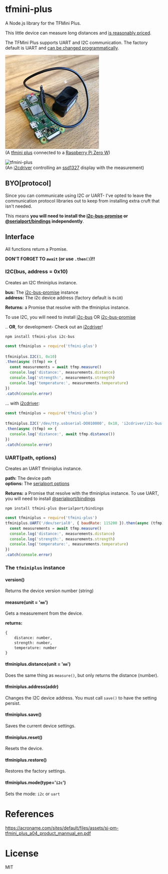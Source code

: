 # tfmini-plus
A Node.js library for the TFMini Plus.

This little device can measure long distances and [is reasonably priced](https://amzn.to/2MfTvY8).

The TFMini Plus supports UART and I2C communication. The factory default is UART
and [can be changed programmatically](examples/switch_to_i2c.js).


![tfmini-plis](TFMiniPlus.jpg)<br>
(A [tfmini plus](https://amzn.to/2MfTvY8) connected to a [Raspberry Pi Zero W](https://amzn.to/2pF8WBl))<br>


![tfmini-plus](i2cdriver.gif)<br>
(An [i2cdriver](https://amzn.to/2onQUTr) controlling an [ssd1327](https://amzn.to/2pEUCZz) display with the measurement)

## BYO[protocol]
Since you can communicate using I2C _or_ UART- I've opted to leave the communication protocol
libraries out to keep from installing extra cruft that isn't needed.

This means **you will need to install the [i2c-bus-promise](https://www.npmjs.com/package/i2c-bus-promise) or
[@serialport/bindings](https://www.npmjs.com/package/@serialport/bindings) independently**.

## Interface

All functions return a Promise.

**DON'T FORGET TO `await` (or use `.then()`)!!**

### I2C(bus, address = 0x10)
Creates an I2C tfminiplus instance.

**bus:** The [i2c-bus-promise](https://www.npmjs.com/package/i2c-bus-promise) instance<br>
**address:** The i2c device address (factory default is `0x10`)

**Returns:** a Promise that resolve with the tfminiplus instance.

To use I2C, you will need to install [i2c-bus](https://www.npmjs.com/package/i2c-bus)
OR [i2c-bus-promise](https://www.npmjs.com/package/i2c-bus-promise)<br>

.. **OR**, for development- Check out an [i2cdriver](https://amzn.to/2onQUTr)!


```
npm install tfmini-plus i2c-bus
```

```js
const tfminiplus = require('tfmini-plus')

tfminiplus.I2C(1, 0x10)
.then(async (tfmp) => {
  const measurements = await tfmp.measure()
  console.log('distance:', measurements.distance)
  console.log('strength:', measurements.strength)
  console.log('temperature:', measurements.temperature)
})
.catch(console.error)
```

... with [i2cdriver](https://www.npmjs.com/package/i2cdriver):
```js
const tfminiplus = require('tfmini-plus')

tfminiplus.I2C('/dev/tty.usbserial-DO010000', 0x10, 'i2cdriver/i2c-bus')
.then(async (tfmp) => {
  console.log('distance:', await tfmp.distance())
})
.catch(console.error)
```

### UART(path, options)
Creates an UART tfminiplus instance.

**path:** The device path<br>
**options:** The [serialport options](https://serialport.io/docs/api-stream#openoptions)

**Returns:** a Promise that resolve with the tfminiplus instance.
To use UART, you will need to install [@serialport/bindings](https://www.npmjs.com/package/@serialport/bindings)
```
npm install tfmini-plus @serialport/bindings
```

```js
const tfminiplus = require('tfmini-plus')
tfminiplus.UART('/dev/serial0', { baudRate: 115200 }).then(async (tfmp) => {
  const measurements = await tfmp.measure()
  console.log('distance:', measurements.distance)
  console.log('strength:', measurements.strength)
  console.log('temperature:', measurements.temperature)
})
.catch(console.error)
```

### The `tfminiplus` instance

#### version()
Returns the device version number (string)

#### measure(unit = '`mm`')
Gets a measurement from the device.

**returns:**
```
{
    distance: number,
    strength: number,
    temperature: number
}
```

#### tfminiplus.distance(unit = '`mm`')
Does the same thing as `measure()`, but only returns the distance (number).

#### tfminiplus.address(addr)
Changes the I2C device address. You must call `save()` to have the setting persist.

#### tfminiplus.save()
Saves the current device settings.

#### tfminiplus.reset()
Resets the device.

#### tfminiplus.restore()
Restores the factory settings.

#### tfminiplus.mode(type='`i2c`')
Sets the mode: `i2c` or `uart`

# References
https://acroname.com/sites/default/files/assets/sj-pm-tfmini_plus_a04_product_mannual_en.pdf

# License
MIT
